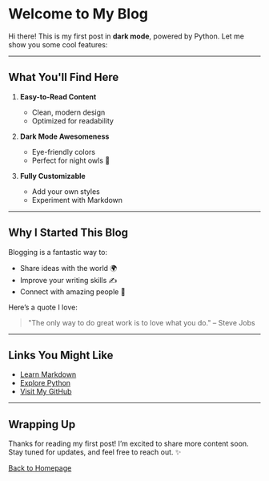 # Welcome to My Blog

Hi there! This is my first post in **dark mode**, powered by Python. Let me show you some cool features:

---

## What You'll Find Here

1. **Easy-to-Read Content**
   - Clean, modern design
   - Optimized for readability

2. **Dark Mode Awesomeness**
   - Eye-friendly colors
   - Perfect for night owls 🦉

3. **Fully Customizable**
   - Add your own styles
   - Experiment with Markdown

---

## Why I Started This Blog

Blogging is a fantastic way to:
- Share ideas with the world 🌍
- Improve your writing skills ✍️
- Connect with amazing people 🤝

Here’s a quote I love:

> "The only way to do great work is to love what you do." – Steve Jobs

---

## Links You Might Like

- [Learn Markdown](https://www.markdownguide.org/)
- [Explore Python](https://www.python.org/)
- [Visit My GitHub](https://github.com/yourusername)

---

## Wrapping Up

Thanks for reading my first post! I’m excited to share more content soon. Stay tuned for updates, and feel free to reach out. ✨

[Back to Homepage](index.html)
